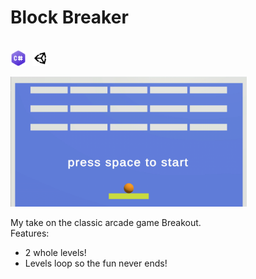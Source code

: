 <h1>Block Breaker</h1><br>
<div style="display: flex; align-items: center;">
    <img src="Screenshots/csharpIcon.png" style="width: 5%; margin-right: 10px;">
    <img src="Screenshots/unity-logo.png" style="width: 5%;">
</div>
<br>
<img src="Screenshots/level1-video.gif" style="width: 75%; display: inline-block;">

 My take on the classic arcade game Breakout. 
 <br>Features: <br>
 - 2 whole levels!<br>
 - Levels loop so the fun never ends!<br>
